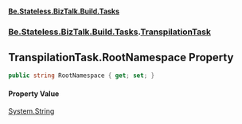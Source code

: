 #### [Be.Stateless.BizTalk.Build.Tasks](README.md 'README')
### [Be.Stateless.BizTalk.Build.Tasks](Be.Stateless.BizTalk.Build.Tasks.md 'Be.Stateless.BizTalk.Build.Tasks').[TranspilationTask](TranspilationTask.md 'Be.Stateless.BizTalk.Build.Tasks.TranspilationTask')

## TranspilationTask.RootNamespace Property

```csharp
public string RootNamespace { get; set; }
```

#### Property Value
[System.String](https://docs.microsoft.com/en-us/dotnet/api/System.String 'System.String')